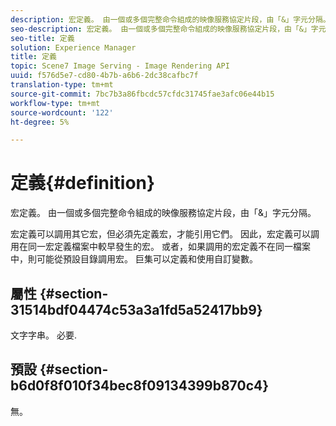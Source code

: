 ```yaml
---
description: 宏定義。 由一個或多個完整命令組成的映像服務協定片段，由「&」字元分隔。
seo-description: 宏定義。 由一個或多個完整命令組成的映像服務協定片段，由「&」字元分隔。
seo-title: 定義
solution: Experience Manager
title: 定義
topic: Scene7 Image Serving - Image Rendering API
uuid: f576d5e7-cd80-4b7b-a6b6-2dc38cafbc7f
translation-type: tm+mt
source-git-commit: 7bc7b3a86fbcdc57cfdc31745fae3afc06e44b15
workflow-type: tm+mt
source-wordcount: '122'
ht-degree: 5%

---
```



# 定義{#definition}

宏定義。 由一個或多個完整命令組成的映像服務協定片段，由「&amp;」字元分隔。

宏定義可以調用其它宏，但必須先定義宏，才能引用它們。 因此，宏定義可以調用在同一宏定義檔案中較早發生的宏。 或者，如果調用的宏定義不在同一檔案中，則可能從預設目錄調用宏。 巨集可以定義和使用自訂變數。

## 屬性 {#section-31514bdf04474c53a3a1fd5a52417bb9}

文字字串。 必要.

## 預設 {#section-b6d0f8f010f34bec8f09134399b870c4}

無。

